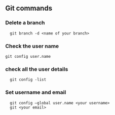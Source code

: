 ## Git commands
### Delete a branch
```Git Attributes
  git branch -d <name of your branch>
```  
### Check the user name
```
git config user.name
```  
### check all the user details
```
  git config -list
```  
### Set username and email 
```
  git config –global user.name <your username>
  git <your email>
```

